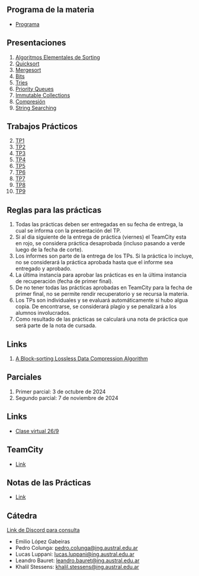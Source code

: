 ## Programa de la materia

* [Programa](resources/Programa.pdf)

## Presentaciones

1. [Algoritmos Elementales de Sorting](elemental_sorters)
1. [Quicksort](quicksort)
1. [Mergesort](mergesort)
1. [Bits](bits)
1. [Tries](tries)
1. [Priority Queues](priority_queues)
1. [Immutable Collections](immutables)
1. [Compresión](compression)
1. [String Searching](string_search)
<!-- 1. [Cryptography](https://docs.google.com/a/ing.austral.edu.ar/presentation/d/1UAU9YEm9NVGmVXYC1T2WYYG6PKFZ23wY7HGL77-XZCI/edit?usp=sharing) -->
<!-- 10. [KDTrees](https://docs.google.com/presentation/d/1PRaMmgOBoi9FqL7niK6TClSKqtPhUb9a3XePVo2WH-I/edit#slide=id.g2680d7c9ef_0_0) -->

## Trabajos Prácticos

2. [TP1](practice/1)
3. [TP2](practice/2)
4. [TP3](practice/3)
5. [TP4](practice/4)
6. [TP5](practice/5)
7. [TP6](practice/6)
8. [TP7](practice/7)
9. [TP8](practice/8)
10. [TP9](practice/9)
<!-- 11. [TP10](practice/10) -->
<!-- 4. [TP4Bis](practice/4bis) -->

## Reglas para las prácticas
1. Todas las prácticas deben ser entregadas en su fecha de entrega, la cual se informa con la presentación del TP.
2. Si al dia siguiente de la entrega de práctica (viernes) el TeamCity esta en rojo, se considera práctica desaprobada (incluso pasando a verde luego de la fecha de corte).
3. Los informes son parte de la entrega de los TPs. Si la práctica lo incluye, no se considerará la práctica aprobada hasta que el informe sea entregado y aprobado.
3. La última instancia para aprobar las prácticas es en la última instancia de recuperación (fecha de primer final). 
4. De no tener todas las prácticas aprobadas en TeamCity para la fecha de primer final, no se permite rendir recuperatorio y se recursa la materia.
5. Los TPs son individuales y se evaluará automáticamente si hubo algua copia. De encontrarse, se considerará plagio y se penalizará a los alumnos involucrados.
6. Como resultado de las prácticas se calculará una nota de práctica que será parte de la nota de cursada.

<!-- * [Exercices](practice/exercices) -->

## Links

1. [A Block-sorting Lossless Data Compression Algorithm](https://web.archive.org/web/20060427023016/http://www.hpl.hp.com/techreports/Compaq-DEC/SRC-RR-124.pdf)
<!-- 1. [Tail Recursion in Java, why not?](http://web.archive.org/web/20140422180613/https://www.drdobbs.com/jvm/tail-call-optimization-and-java/240167044) -->
<!-- 2. [Implementing Persistent Vectors](http://www.codecommit.com/blog/scala/implementing-persistent-vectors-in-scala) -->
<!-- 3. [macOS Sierra Debug Problem Fix](https://stackoverflow.com/questions/44680463/intellij-idea-debugger-is-too-slow-to-start-on-macos) -->
<!-- 4. [Purely Functional Data Structures](https://www.cs.cmu.edu/~rwh/theses/okasaki.pdf) -->

<!-- ## Articles -->

<!-- 1. [The Yoda of Silicon Valley](https://www.nytimes.com/2018/12/17/science/donald-knuth-computers-algorithms-programming.html) -->

## Parciales

1. Primer parcial: 3 de octubre de 2024
2. Segundo parcial: 7 de noviembre de 2024

## Links

- [Clase virtual 26/9](https://teams.microsoft.com/l/meetup-join/19%3ameeting_MDIzNWM2NTgtYmViOS00NjkyLWE1ZDAtMzVmOWMxNjc5MTA5%40thread.v2/0?context=%7b%22Tid%22%3a%223e0513d6-68fa-416e-8de1-6c5cdc319ffa%22%2c%22Oid%22%3a%2244d263ba-dd93-46f1-9c1d-04de83e2cf7e%22%7d)

<!-- 1. [Examen Nivelador](https://forms.gle/C69Vex6gG9Hch7XG8)  -->

## TeamCity

- [Link](http://3.224.37.235:443/)

## Notas de las Prácticas

- [Link](https://docs.google.com/spreadsheets/d/17nbkRiuJ_VSXmryzxHN4f9wubV8z0Lh-4_nEnQLyrwY/edit?usp=sharing)

## Cátedra

[Link de Discord para consulta](https://discord.gg/qKMJTMqGt3)

* Emilio López Gabeiras
* Pedro Colunga: [pedro.colunga@ing.austral.edu.ar](mailto:pedro.colunga@ing.austral.edu.ar)
* Lucas Luppani: [lucas.luppani@ing.austral.edu.ar](mailto:lucas.luppani@ing.austral.edu.ar)
* Leandro Bauret: [leandro.bauret@ing.austral.edu.ar](mailto:leandro.bauret@ing.austral.edu.ar)
* Khalil Stessens: [khalil.stessens@ing.austral.edu.ar](mailto:khalil.stessens@ing.austral.edu.ar)
